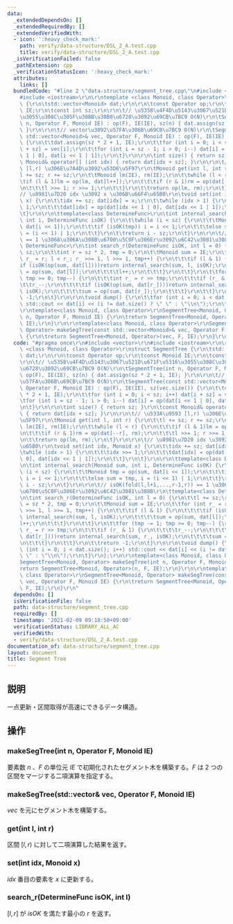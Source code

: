 ```yaml
---
data:
  _extendedDependsOn: []
  _extendedRequiredBy: []
  _extendedVerifiedWith:
  - icon: ':heavy_check_mark:'
    path: verify/data-structure/DSL_2_A.test.cpp
    title: verify/data-structure/DSL_2_A.test.cpp
  _isVerificationFailed: false
  _pathExtension: cpp
  _verificationStatusIcon: ':heavy_check_mark:'
  attributes:
    links: []
  bundledCode: "#line 2 \"data-structure/segment_tree.cpp\"\n#include <vector>\r\n\
    #include <iostream>\r\n\r\ntemplate <class Monoid, class Operator>\r\nstruct SegmentTree\
    \ {\r\n\tstd::vector<Monoid> dat;\r\n\r\n\tconst Operator op;\r\n\tconst Monoid\
    \ IE;\r\n\tconst int sz;\r\n\r\n\t// \u5358\u4F4D\u5143\u3067\u521D\u671F\u5316\
    \u3055\u308C\u305F\u30BB\u30B0\u6728\u3092\u69CB\u7BC9 O(N)\r\n\tSegmentTree(int\
    \ n, Operator F, Monoid IE) : op(F), IE(IE), sz(n) { dat.assign(sz * 2 + 1, IE);\
    \ }\r\n\r\n\t// vector\u3092\u57FA\u306B\u69CB\u7BC9 O(N)\r\n\tSegmentTree(const\
    \ std::vector<Monoid>& vec, Operator F, Monoid IE) : op(F), IE(IE), sz(vec.size())\
    \ {\r\n\t\tdat.assign(sz * 2 + 1, IE);\r\n\t\tfor (int i = 0; i < sz; i++) dat[i\
    \ + sz] = vec[i];\r\n\t\tfor (int i = sz - 1; i > 0; i--) dat[i] = op(dat[i <<\
    \ 1 | 0], dat[i << 1 | 1]);\r\n\t}\r\n\r\n\tint size() { return sz; }\r\n\tconst\
    \ Monoid& operator[] (int idx) { return dat[idx + sz]; }\r\n\r\n\t// \u533A\u9593\
    \ [l,r) \u306E\u7A4D\u3092\u53D6\u5F97\r\n\tMonoid get(int l, int r) {\r\n\t\t\
    l += sz; r += sz;\r\n\t\tMonoid lm(IE), rm(IE);\r\n\t\twhile (l < r) {\r\n\t\t\
    \tif (l & 1)lm = op(lm, dat[l++]);\r\n\t\t\tif (r & 1)rm = op(dat[--r], rm);\r\
    \n\t\t\tl >>= 1; r >>= 1;\r\n\t\t}\r\n\t\treturn op(lm, rm);\r\n\t}\r\n\r\n\t\
    // \u8981\u7D20 idx \u3092 x \u306B\u66F4\u65B0\r\n\tvoid set(int idx, Monoid\
    \ x) {\r\n\t\tidx += sz; dat[idx] = x;\r\n\t\twhile (idx > 1) {\r\n\t\t\tidx >>=\
    \ 1;\r\n\t\t\tdat[idx] = op(dat[idx << 1 | 0], dat[idx << 1 | 1]);\r\n\t\t}\r\n\
    \t}\r\n\r\n\ttemplate<class DetermineFunc>\r\n\tint internal_search(Monoid sum,\
    \ int i, DetermineFunc isOK) {\r\n\t\twhile (i < sz) {\r\n\t\t\tMonoid tmp = op(sum,\
    \ dat[i << 1]);\r\n\t\t\tif (isOK(tmp)) i = i << 1;\r\n\t\t\telse sum = tmp, i\
    \ = (i << 1) | 1;\r\n\t\t}\r\n\t\treturn i - sz;\r\n\t}\r\n\r\n\t// isOK(fold(l,l+1,...,r-1,r))\
    \ == 1 \u3068\u306A\u308B\u6700\u5C0F\u306Er\u3092\u6C42\u3081\u308B\r\n\ttemplate<class\
    \ DetermineFunc>\r\n\tint search_r(DetermineFunc isOK, int l = 0) {\r\n\t\tl +=\
    \ sz;\r\n\t\tint r = sz * 2, tmp = 0;\r\n\t\tMonoid sum = IE;\r\n\t\tfor (int\
    \ r_ = r; l < r_; r_ >>= 1, l >>= 1, tmp++) {\r\n\t\t\tif (l & 1) {\r\n\t\t\t\t\
    if (isOK(op(sum, dat[l])))return internal_search(sum, l, isOK);\r\n\t\t\t\tsum\
    \ = op(sum, dat[l]);\r\n\t\t\t\tl++;\r\n\t\t\t}\r\n\t\t}\r\n\t\tfor (tmp -= 1;\
    \ tmp >= 0; tmp--) {\r\n\t\t\tint r_ = r >> tmp;\r\n\t\t\tif (r_ & 1) {\r\n\t\t\
    \t\tr_--;\r\n\t\t\t\tif (isOK(op(sum, dat[r_])))return internal_search(sum, r_,\
    \ isOK);\r\n\t\t\t\tsum = op(sum, dat[r_]);\r\n\t\t\t}\r\n\t\t}\r\n\t\treturn\
    \ -1;\r\n\t}\r\n\r\n\tvoid dump() {\r\n\t\tfor (int i = 0; i < dat.size(); i++)\
    \ std::cout << dat[i] << (i != dat.size() ? \" \" : \"\\n\");\r\n\t}\r\n};\r\n\
    \r\ntemplate<class Monoid, class Operator>\r\nSegmentTree<Monoid, Operator> makeSegTree(int\
    \ n, Operator F, Monoid IE) {\r\n\treturn SegmentTree<Monoid, Operator>(n, F,\
    \ IE);\r\n}\r\n\r\ntemplate<class Monoid, class Operator>\r\nSegmentTree<Monoid,\
    \ Operator> makeSegTree(const std::vector<Monoid>& vec, Operator F, Monoid IE)\
    \ {\r\n\treturn SegmentTree<Monoid, Operator>(vec, F, IE);\r\n}\r\n"
  code: "#pragma once\r\n#include <vector>\r\n#include <iostream>\r\n\r\ntemplate\
    \ <class Monoid, class Operator>\r\nstruct SegmentTree {\r\n\tstd::vector<Monoid>\
    \ dat;\r\n\r\n\tconst Operator op;\r\n\tconst Monoid IE;\r\n\tconst int sz;\r\n\
    \r\n\t// \u5358\u4F4D\u5143\u3067\u521D\u671F\u5316\u3055\u308C\u305F\u30BB\u30B0\
    \u6728\u3092\u69CB\u7BC9 O(N)\r\n\tSegmentTree(int n, Operator F, Monoid IE) :\
    \ op(F), IE(IE), sz(n) { dat.assign(sz * 2 + 1, IE); }\r\n\r\n\t// vector\u3092\
    \u57FA\u306B\u69CB\u7BC9 O(N)\r\n\tSegmentTree(const std::vector<Monoid>& vec,\
    \ Operator F, Monoid IE) : op(F), IE(IE), sz(vec.size()) {\r\n\t\tdat.assign(sz\
    \ * 2 + 1, IE);\r\n\t\tfor (int i = 0; i < sz; i++) dat[i + sz] = vec[i];\r\n\t\
    \tfor (int i = sz - 1; i > 0; i--) dat[i] = op(dat[i << 1 | 0], dat[i << 1 | 1]);\r\
    \n\t}\r\n\r\n\tint size() { return sz; }\r\n\tconst Monoid& operator[] (int idx)\
    \ { return dat[idx + sz]; }\r\n\r\n\t// \u533A\u9593 [l,r) \u306E\u7A4D\u3092\u53D6\
    \u5F97\r\n\tMonoid get(int l, int r) {\r\n\t\tl += sz; r += sz;\r\n\t\tMonoid\
    \ lm(IE), rm(IE);\r\n\t\twhile (l < r) {\r\n\t\t\tif (l & 1)lm = op(lm, dat[l++]);\r\
    \n\t\t\tif (r & 1)rm = op(dat[--r], rm);\r\n\t\t\tl >>= 1; r >>= 1;\r\n\t\t}\r\
    \n\t\treturn op(lm, rm);\r\n\t}\r\n\r\n\t// \u8981\u7D20 idx \u3092 x \u306B\u66F4\
    \u65B0\r\n\tvoid set(int idx, Monoid x) {\r\n\t\tidx += sz; dat[idx] = x;\r\n\t\
    \twhile (idx > 1) {\r\n\t\t\tidx >>= 1;\r\n\t\t\tdat[idx] = op(dat[idx << 1 |\
    \ 0], dat[idx << 1 | 1]);\r\n\t\t}\r\n\t}\r\n\r\n\ttemplate<class DetermineFunc>\r\
    \n\tint internal_search(Monoid sum, int i, DetermineFunc isOK) {\r\n\t\twhile\
    \ (i < sz) {\r\n\t\t\tMonoid tmp = op(sum, dat[i << 1]);\r\n\t\t\tif (isOK(tmp))\
    \ i = i << 1;\r\n\t\t\telse sum = tmp, i = (i << 1) | 1;\r\n\t\t}\r\n\t\treturn\
    \ i - sz;\r\n\t}\r\n\r\n\t// isOK(fold(l,l+1,...,r-1,r)) == 1 \u3068\u306A\u308B\
    \u6700\u5C0F\u306Er\u3092\u6C42\u3081\u308B\r\n\ttemplate<class DetermineFunc>\r\
    \n\tint search_r(DetermineFunc isOK, int l = 0) {\r\n\t\tl += sz;\r\n\t\tint r\
    \ = sz * 2, tmp = 0;\r\n\t\tMonoid sum = IE;\r\n\t\tfor (int r_ = r; l < r_; r_\
    \ >>= 1, l >>= 1, tmp++) {\r\n\t\t\tif (l & 1) {\r\n\t\t\t\tif (isOK(op(sum, dat[l])))return\
    \ internal_search(sum, l, isOK);\r\n\t\t\t\tsum = op(sum, dat[l]);\r\n\t\t\t\t\
    l++;\r\n\t\t\t}\r\n\t\t}\r\n\t\tfor (tmp -= 1; tmp >= 0; tmp--) {\r\n\t\t\tint\
    \ r_ = r >> tmp;\r\n\t\t\tif (r_ & 1) {\r\n\t\t\t\tr_--;\r\n\t\t\t\tif (isOK(op(sum,\
    \ dat[r_])))return internal_search(sum, r_, isOK);\r\n\t\t\t\tsum = op(sum, dat[r_]);\r\
    \n\t\t\t}\r\n\t\t}\r\n\t\treturn -1;\r\n\t}\r\n\r\n\tvoid dump() {\r\n\t\tfor\
    \ (int i = 0; i < dat.size(); i++) std::cout << dat[i] << (i != dat.size() ? \"\
    \ \" : \"\\n\");\r\n\t}\r\n};\r\n\r\ntemplate<class Monoid, class Operator>\r\n\
    SegmentTree<Monoid, Operator> makeSegTree(int n, Operator F, Monoid IE) {\r\n\t\
    return SegmentTree<Monoid, Operator>(n, F, IE);\r\n}\r\n\r\ntemplate<class Monoid,\
    \ class Operator>\r\nSegmentTree<Monoid, Operator> makeSegTree(const std::vector<Monoid>&\
    \ vec, Operator F, Monoid IE) {\r\n\treturn SegmentTree<Monoid, Operator>(vec,\
    \ F, IE);\r\n}\r\n"
  dependsOn: []
  isVerificationFile: false
  path: data-structure/segment_tree.cpp
  requiredBy: []
  timestamp: '2021-02-09 09:18:50+09:00'
  verificationStatus: LIBRARY_ALL_AC
  verifiedWith:
  - verify/data-structure/DSL_2_A.test.cpp
documentation_of: data-structure/segment_tree.cpp
layout: document
title: Segment Tree
---
```


## 説明
一点更新・区間取得が高速にできるデータ構造。

## 操作
### makeSegTree(int n, Operator F, Monoid IE)
要素数 $n$ 、$F$ の単位元 $IE$ で初期化されたセグメント木を構築する。$F$ は $2$ つの区間をマージする二項演算を指定する。
### makeSegTree(std::vector<Monoid>& vec, Operator F, Monoid IE)
$vec$ を元にセグメント木を構築する。
### get(int l, int r)
区間 $[l,r)$ に対して二項演算した結果を返す。
### set(int idx, Monoid x)
$idx$ 番目の要素を $x$ に更新する。
### search_r(DetermineFunc isOK, int l)
$[l,r]$ が $isOK$ を満たす最小の $r$ を返す。